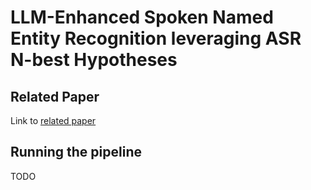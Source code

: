 # LLM-Enhanced Spoken Named Entity Recognition leveraging ASR N-best Hypotheses

## Related Paper

Link to [related paper](https://www.colips.org/conferences/ialp2025/wp/wp-content/IALP2025-Proceedings/papers/IALP2025_P056.pdf)

## Running the pipeline

TODO
